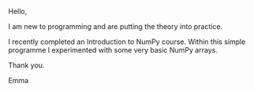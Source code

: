 Hello,

I am new to programming and are putting the theory into practice.

I recently completed an Introduction to NumPy course.  Within this simple programme I experimented with some very basic NumPy arrays.

Thank you.

Emma
